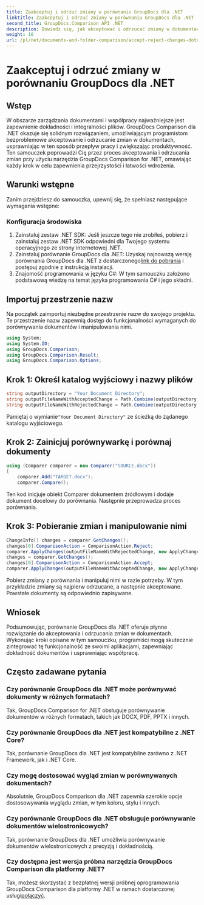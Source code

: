 ```yaml
---
title: Zaakceptuj i odrzuć zmiany w porównaniu GroupDocs dla .NET
linktitle: Zaakceptuj i odrzuć zmiany w porównaniu GroupDocs dla .NET
second_title: GroupDocs.Comparison API .NET
description: Dowiedz się, jak akceptować i odrzucać zmiany w dokumentach za pomocą porównania GroupDocs dla .NET. Usprawnij obieg dokumentów bez wysiłku.
weight: 10
url: /pl/net/documents-and-folder-comparison/accept-reject-changes-dotnet/
---
```


# Zaakceptuj i odrzuć zmiany w porównaniu GroupDocs dla .NET

## Wstęp
W obszarze zarządzania dokumentami i współpracy najważniejsze jest zapewnienie dokładności i integralności plików. GroupDocs Comparison dla .NET okazuje się solidnym rozwiązaniem, umożliwiającym programistom bezproblemowe akceptowanie i odrzucanie zmian w dokumentach, usprawniając w ten sposób przepływ pracy i zwiększając produktywność. Ten samouczek poprowadzi Cię przez proces akceptowania i odrzucania zmian przy użyciu narzędzia GroupDocs Comparison for .NET, omawiając każdy krok w celu zapewnienia przejrzystości i łatwości wdrożenia.
## Warunki wstępne
Zanim przejdziesz do samouczka, upewnij się, że spełniasz następujące wymagania wstępne:
### Konfiguracja środowiska
1. Zainstaluj zestaw .NET SDK: Jeśli jeszcze tego nie zrobiłeś, pobierz i zainstaluj zestaw .NET SDK odpowiedni dla Twojego systemu operacyjnego ze strony internetowej .NET.
2.  Zainstaluj porównanie GroupDocs dla .NET: Uzyskaj najnowszą wersję porównania GroupDocs dla .NET z dostarczonego[link do pobrania](https://releases.groupdocs.com/comparison/net/) i postępuj zgodnie z instrukcją instalacji.
3. Znajomość programowania w języku C#: W tym samouczku założono podstawową wiedzę na temat języka programowania C# i jego składni.

## Importuj przestrzenie nazw
Na początek zaimportuj niezbędne przestrzenie nazw do swojego projektu. Te przestrzenie nazw zapewnią dostęp do funkcjonalności wymaganych do porównywania dokumentów i manipulowania nimi.

```csharp
using System;
using System.IO;
using GroupDocs.Comparison;
using GroupDocs.Comparison.Result;
using GroupDocs.Comparison.Options;
```
## Krok 1: Określ katalog wyjściowy i nazwy plików
```csharp
string outputDirectory = "Your Document Directory";
string outputFileNameWithAcceptedChange = Path.Combine(outputDirectory, "RESULT_WITH_ACCEPTED_CHANGE.docx");
string outputFileNameWithRejectedChange = Path.Combine(outputDirectory, "RESULT_WITH_REJECTED_CHANGE.docx");
```
 Pamiętaj o wymianie`"Your Document Directory"` ze ścieżką do żądanego katalogu wyjściowego.
## Krok 2: Zainicjuj porównywarkę i porównaj dokumenty
```csharp
using (Comparer comparer = new Comparer("SOURCE.docx"))
{
    comparer.Add("TARGET.docx");
    comparer.Compare();
```
Ten kod inicjuje obiekt Comparer dokumentem źródłowym i dodaje dokument docelowy do porównania. Następnie przeprowadza proces porównania.
## Krok 3: Pobieranie zmian i manipulowanie nimi
```csharp
ChangeInfo[] changes = comparer.GetChanges();
changes[0].ComparisonAction = ComparisonAction.Reject;
comparer.ApplyChanges(outputFileNameWithRejectedChange, new ApplyChangeOptions { Changes = changes, SaveOriginalState = true });
changes = comparer.GetChanges();
changes[0].ComparisonAction = ComparisonAction.Accept;
comparer.ApplyChanges(outputFileNameWithAcceptedChange, new ApplyChangeOptions { Changes = changes });
```
Pobierz zmiany z porównania i manipuluj nimi w razie potrzeby. W tym przykładzie zmiany są najpierw odrzucane, a następnie akceptowane. Powstałe dokumenty są odpowiednio zapisywane.

## Wniosek
Podsumowując, porównanie GroupDocs dla .NET oferuje płynne rozwiązanie do akceptowania i odrzucania zmian w dokumentach. Wykonując kroki opisane w tym samouczku, programiści mogą skutecznie zintegrować tę funkcjonalność ze swoimi aplikacjami, zapewniając dokładność dokumentów i usprawniając współpracę.
## Często zadawane pytania
### Czy porównanie GroupDocs dla .NET może porównywać dokumenty w różnych formatach?
Tak, GroupDocs Comparison for .NET obsługuje porównywanie dokumentów w różnych formatach, takich jak DOCX, PDF, PPTX i innych.
### Czy porównanie GroupDocs dla .NET jest kompatybilne z .NET Core?
Tak, porównanie GroupDocs dla .NET jest kompatybilne zarówno z .NET Framework, jak i .NET Core.
### Czy mogę dostosować wygląd zmian w porównywanych dokumentach?
Absolutnie, GroupDocs Comparison dla .NET zapewnia szerokie opcje dostosowywania wyglądu zmian, w tym koloru, stylu i innych.
### Czy porównanie GroupDocs dla .NET obsługuje porównywanie dokumentów wielostronicowych?
Tak, porównanie GroupDocs dla .NET umożliwia porównywanie dokumentów wielostronicowych z precyzją i dokładnością.
### Czy dostępna jest wersja próbna narzędzia GroupDocs Comparison dla platformy .NET?
 Tak, możesz skorzystać z bezpłatnej wersji próbnej oprogramowania GroupDocs Comparison dla platformy .NET w ramach dostarczonej usługi[połączyć](https://releases.groupdocs.com/).